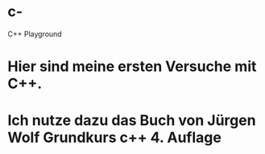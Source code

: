 # c-
C++ Playground 
# Hier sind meine ersten Versuche mit C++.
# Ich nutze dazu das Buch von Jürgen Wolf Grundkurs c++ 4. Auflage 
